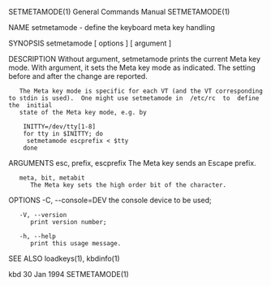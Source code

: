 SETMETAMODE(1)							    General Commands Manual							SETMETAMODE(1)

NAME
       setmetamode - define the keyboard meta key handling

SYNOPSIS
       setmetamode [ options ] [ argument ]

DESCRIPTION
       Without	argument,  setmetamode prints the current Meta key mode.  With argument, it sets the Meta key mode as indicated.  The setting before and after
       the change are reported.

       The Meta key mode is specific for each VT (and the VT corresponding to stdin is used).  One might use setmetamode in  /etc/rc  to  define  the  initial
       state of the Meta key mode, e.g. by

	    INITTY=/dev/tty[1-8]
	    for tty in $INITTY; do
		 setmetamode escprefix < $tty
	    done

ARGUMENTS
       esc, prefix, escprefix
	      The Meta key sends an Escape prefix.

       meta, bit, metabit
	      The Meta key sets the high order bit of the character.

OPTIONS
       -C, --console=DEV
	      the console device to be used;

       -V, --version
	      print version number;

       -h, --help
	      print this usage message.

SEE ALSO
       loadkeys(1), kbdinfo(1)

kbd									  30 Jan 1994								SETMETAMODE(1)
